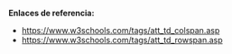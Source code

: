 **Enlaces de referencia:**
- https://www.w3schools.com/tags/att_td_colspan.asp
- https://www.w3schools.com/tags/att_td_rowspan.asp

